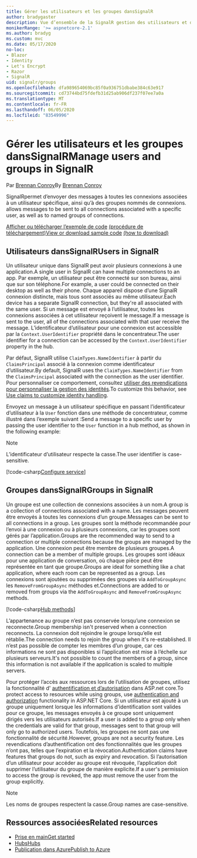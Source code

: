 ```yaml
---
title: Gérer les utilisateurs et les groupes dansSignalR
author: bradygaster
description: Vue d’ensemble de la SignalR gestion des utilisateurs et des groupes ASP.net core.
monikerRange: '>= aspnetcore-2.1'
ms.author: bradyg
ms.custom: mvc
ms.date: 05/17/2020
no-loc:
- Blazor
- Identity
- Let's Encrypt
- Razor
- SignalR
uid: signalr/groups
ms.openlocfilehash: dfa989654069bc85f0a936751dbabe384c63e917
ms.sourcegitcommit: cd73744bd75fdefb31d25ab906df237f07ee7a0a
ms.translationtype: MT
ms.contentlocale: fr-FR
ms.lasthandoff: 06/05/2020
ms.locfileid: "83549996"
---
```

# <a name="manage-users-and-groups-in-signalr"></a><span data-ttu-id="65d1d-103">Gérer les utilisateurs et les groupes dansSignalR</span><span class="sxs-lookup"><span data-stu-id="65d1d-103">Manage users and groups in SignalR</span></span>

<span data-ttu-id="65d1d-104">Par [Brennan Conroy](https://github.com/BrennanConroy)</span><span class="sxs-lookup"><span data-stu-id="65d1d-104">By [Brennan Conroy](https://github.com/BrennanConroy)</span></span>

SignalR<span data-ttu-id="65d1d-105">permet d’envoyer des messages à toutes les connexions associées à un utilisateur spécifique, ainsi qu’à des groupes nommés de connexions.</span><span class="sxs-lookup"><span data-stu-id="65d1d-105"> allows messages to be sent to all connections associated with a specific user, as well as to named groups of connections.</span></span>

<span data-ttu-id="65d1d-106">[Afficher ou télécharger l’exemple de code](https://github.com/dotnet/AspNetCore.Docs/tree/master/aspnetcore/signalr/groups/sample/) [(procédure de téléchargement)](xref:index#how-to-download-a-sample)</span><span class="sxs-lookup"><span data-stu-id="65d1d-106">[View or download sample code](https://github.com/dotnet/AspNetCore.Docs/tree/master/aspnetcore/signalr/groups/sample/) [(how to download)](xref:index#how-to-download-a-sample)</span></span>

## <a name="users-in-signalr"></a><span data-ttu-id="65d1d-107">Utilisateurs dansSignalR</span><span class="sxs-lookup"><span data-stu-id="65d1d-107">Users in SignalR</span></span>

<span data-ttu-id="65d1d-108">Un utilisateur unique dans SignalR peut avoir plusieurs connexions à une application.</span><span class="sxs-lookup"><span data-stu-id="65d1d-108">A single user in SignalR can have multiple connections to an app.</span></span> <span data-ttu-id="65d1d-109">Par exemple, un utilisateur peut être connecté sur son bureau, ainsi que sur son téléphone.</span><span class="sxs-lookup"><span data-stu-id="65d1d-109">For example, a user could be connected on their desktop as well as their phone.</span></span> <span data-ttu-id="65d1d-110">Chaque appareil dispose d’une SignalR connexion distincte, mais tous sont associés au même utilisateur.</span><span class="sxs-lookup"><span data-stu-id="65d1d-110">Each device has a separate SignalR connection, but they're all associated with the same user.</span></span> <span data-ttu-id="65d1d-111">Si un message est envoyé à l’utilisateur, toutes les connexions associées à cet utilisateur reçoivent le message.</span><span class="sxs-lookup"><span data-stu-id="65d1d-111">If a message is sent to the user, all of the connections associated with that user receive the message.</span></span> <span data-ttu-id="65d1d-112">L’identificateur d’utilisateur pour une connexion est accessible par la `Context.UserIdentifier` propriété dans le concentrateur.</span><span class="sxs-lookup"><span data-stu-id="65d1d-112">The user identifier for a connection can be accessed by the `Context.UserIdentifier` property in the hub.</span></span>

<span data-ttu-id="65d1d-113">Par défaut, SignalR utilise `ClaimTypes.NameIdentifier` à partir du `ClaimsPrincipal` associé à la connexion comme identificateur d’utilisateur.</span><span class="sxs-lookup"><span data-stu-id="65d1d-113">By default, SignalR uses the `ClaimTypes.NameIdentifier` from the `ClaimsPrincipal` associated with the connection as the user identifier.</span></span> <span data-ttu-id="65d1d-114">Pour personnaliser ce comportement, consultez [utiliser des revendications pour personnaliser la gestion des identités](xref:signalr/authn-and-authz#use-claims-to-customize-identity-handling).</span><span class="sxs-lookup"><span data-stu-id="65d1d-114">To customize this behavior, see [Use claims to customize identity handling](xref:signalr/authn-and-authz#use-claims-to-customize-identity-handling).</span></span>

<span data-ttu-id="65d1d-115">Envoyez un message à un utilisateur spécifique en passant l’identificateur d’utilisateur à la `User` fonction dans une méthode de concentrateur, comme illustré dans l’exemple suivant :</span><span class="sxs-lookup"><span data-stu-id="65d1d-115">Send a message to a specific user by passing the user identifier to the `User` function in a hub method, as shown in the following example:</span></span>

> [!NOTE]
> <span data-ttu-id="65d1d-116">L’identificateur d’utilisateur respecte la casse.</span><span class="sxs-lookup"><span data-stu-id="65d1d-116">The user identifier is case-sensitive.</span></span>

[!code-csharp[Configure service](groups/sample/Hubs/ChatHub.cs?range=29-32)]

## <a name="groups-in-signalr"></a><span data-ttu-id="65d1d-117">Groupes dansSignalR</span><span class="sxs-lookup"><span data-stu-id="65d1d-117">Groups in SignalR</span></span>

<span data-ttu-id="65d1d-118">Un groupe est une collection de connexions associées à un nom.</span><span class="sxs-lookup"><span data-stu-id="65d1d-118">A group is a collection of connections associated with a name.</span></span> <span data-ttu-id="65d1d-119">Les messages peuvent être envoyés à toutes les connexions d’un groupe.</span><span class="sxs-lookup"><span data-stu-id="65d1d-119">Messages can be sent to all connections in a group.</span></span> <span data-ttu-id="65d1d-120">Les groupes sont la méthode recommandée pour l’envoi à une connexion ou à plusieurs connexions, car les groupes sont gérés par l’application.</span><span class="sxs-lookup"><span data-stu-id="65d1d-120">Groups are the recommended way to send to a connection or multiple connections because the groups are managed by the application.</span></span> <span data-ttu-id="65d1d-121">Une connexion peut être membre de plusieurs groupes.</span><span class="sxs-lookup"><span data-stu-id="65d1d-121">A connection can be a member of multiple groups.</span></span> <span data-ttu-id="65d1d-122">Les groupes sont idéaux pour une application de conversation, où chaque pièce peut être représentée en tant que groupe.</span><span class="sxs-lookup"><span data-stu-id="65d1d-122">Groups are ideal for something like a chat application, where each room can be represented as a group.</span></span> <span data-ttu-id="65d1d-123">Les connexions sont ajoutées ou supprimées des groupes via `AddToGroupAsync` les `RemoveFromGroupAsync` méthodes et.</span><span class="sxs-lookup"><span data-stu-id="65d1d-123">Connections are added to or removed from groups via the `AddToGroupAsync` and `RemoveFromGroupAsync` methods.</span></span>

[!code-csharp[Hub methods](groups/sample/Hubs/ChatHub.cs?range=15-27)]

<span data-ttu-id="65d1d-124">L’appartenance au groupe n’est pas conservée lorsqu’une connexion se reconnecte.</span><span class="sxs-lookup"><span data-stu-id="65d1d-124">Group membership isn't preserved when a connection reconnects.</span></span> <span data-ttu-id="65d1d-125">La connexion doit rejoindre le groupe lorsqu’elle est rétablie.</span><span class="sxs-lookup"><span data-stu-id="65d1d-125">The connection needs to rejoin the group when it's re-established.</span></span> <span data-ttu-id="65d1d-126">Il n’est pas possible de compter les membres d’un groupe, car ces informations ne sont pas disponibles si l’application est mise à l’échelle sur plusieurs serveurs.</span><span class="sxs-lookup"><span data-stu-id="65d1d-126">It's not possible to count the members of a group, since this information is not available if the application is scaled to multiple servers.</span></span>

<span data-ttu-id="65d1d-127">Pour protéger l’accès aux ressources lors de l’utilisation de groupes, utilisez la fonctionnalité d' [authentification et d’autorisation](xref:signalr/authn-and-authz) dans ASP.net core.</span><span class="sxs-lookup"><span data-stu-id="65d1d-127">To protect access to resources while using groups, use [authentication and authorization](xref:signalr/authn-and-authz) functionality in ASP.NET Core.</span></span> <span data-ttu-id="65d1d-128">Si un utilisateur est ajouté à un groupe uniquement lorsque les informations d’identification sont valides pour ce groupe, les messages envoyés à ce groupe sont uniquement dirigés vers les utilisateurs autorisés.</span><span class="sxs-lookup"><span data-stu-id="65d1d-128">If a user is added to a group only when the credentials are valid for that group, messages sent to that group will only go to authorized users.</span></span> <span data-ttu-id="65d1d-129">Toutefois, les groupes ne sont pas une fonctionnalité de sécurité.</span><span class="sxs-lookup"><span data-stu-id="65d1d-129">However, groups are not a security feature.</span></span> <span data-ttu-id="65d1d-130">Les revendications d’authentification ont des fonctionnalités que les groupes n’ont pas, telles que l’expiration et la révocation.</span><span class="sxs-lookup"><span data-stu-id="65d1d-130">Authentication claims have features that groups do not, such as expiry and revocation.</span></span> <span data-ttu-id="65d1d-131">Si l’autorisation d’un utilisateur pour accéder au groupe est révoquée, l’application doit supprimer l’utilisateur du groupe de manière explicite.</span><span class="sxs-lookup"><span data-stu-id="65d1d-131">If a user's permission to access the group is revoked, the app must remove the user from the group explicitly.</span></span>

> [!NOTE]
> <span data-ttu-id="65d1d-132">Les noms de groupes respectent la casse.</span><span class="sxs-lookup"><span data-stu-id="65d1d-132">Group names are case-sensitive.</span></span>

## <a name="related-resources"></a><span data-ttu-id="65d1d-133">Ressources associées</span><span class="sxs-lookup"><span data-stu-id="65d1d-133">Related resources</span></span>

* [<span data-ttu-id="65d1d-134">Prise en main</span><span class="sxs-lookup"><span data-stu-id="65d1d-134">Get started</span></span>](xref:tutorials/signalr)
* [<span data-ttu-id="65d1d-135">Hubs</span><span class="sxs-lookup"><span data-stu-id="65d1d-135">Hubs</span></span>](xref:signalr/hubs)
* [<span data-ttu-id="65d1d-136">Publication dans Azure</span><span class="sxs-lookup"><span data-stu-id="65d1d-136">Publish to Azure</span></span>](xref:signalr/publish-to-azure-web-app)
